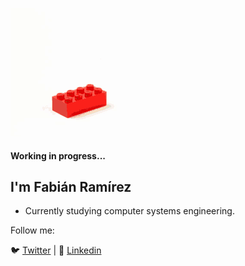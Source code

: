 
![banner](https://raw.githubusercontent.com/fabianrmz/fabianrmz/master/tenor.gif) 

#### Working in progress...

## I'm Fabián Ramírez

- Currently studying computer systems engineering.

Follow me:

🐦 [Twitter](https://twitter.com/actuallyfabian) | 🧳 [Linkedin](https://www.linkedin.com/in/fabián-ramírez-gonzález-0632591a8) 
